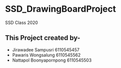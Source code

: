 # SSD_DrawingBoardProject
SSD Class 2020

## This Project created by-

- Jirawadee Sampusri      6110545457
- Pawaris Wongsalung      6110545562
- Nattapol Boonyapornpong 6110545503 
